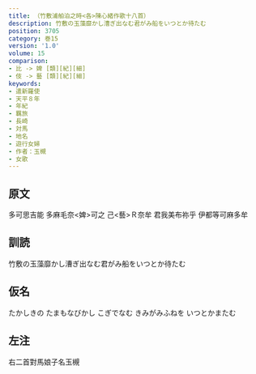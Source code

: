 ```yaml
---
title: （竹敷浦舶泊之時<各>陳心緒作歌十八首）
description: 竹敷の玉藻靡かし漕ぎ出なむ君がみ船をいつとか待たむ
position: 3705
category: 巻15
version: '1.0'
volume: 15
comparison:
- 比 -> 婢 [類][紀][細]
- 伎 -> 藝 [類][紀][細]
keywords:
- 遣新羅使
- 天平８年
- 年紀
- 羈旅
- 長崎
- 対馬
- 地名
- 遊行女婦
- 作者：玉槻
- 女歌
---
```


## 原文

多可思吉能 多麻毛奈<婢>可之 己<藝>Ｒ奈牟 君我美布祢乎 伊都等可麻多牟

## 訓読

竹敷の玉藻靡かし漕ぎ出なむ君がみ船をいつとか待たむ

## 仮名

たかしきの たまもなびかし こぎでなむ きみがみふねを いつとかまたむ

## 左注

右二首對馬娘子名玉槻
